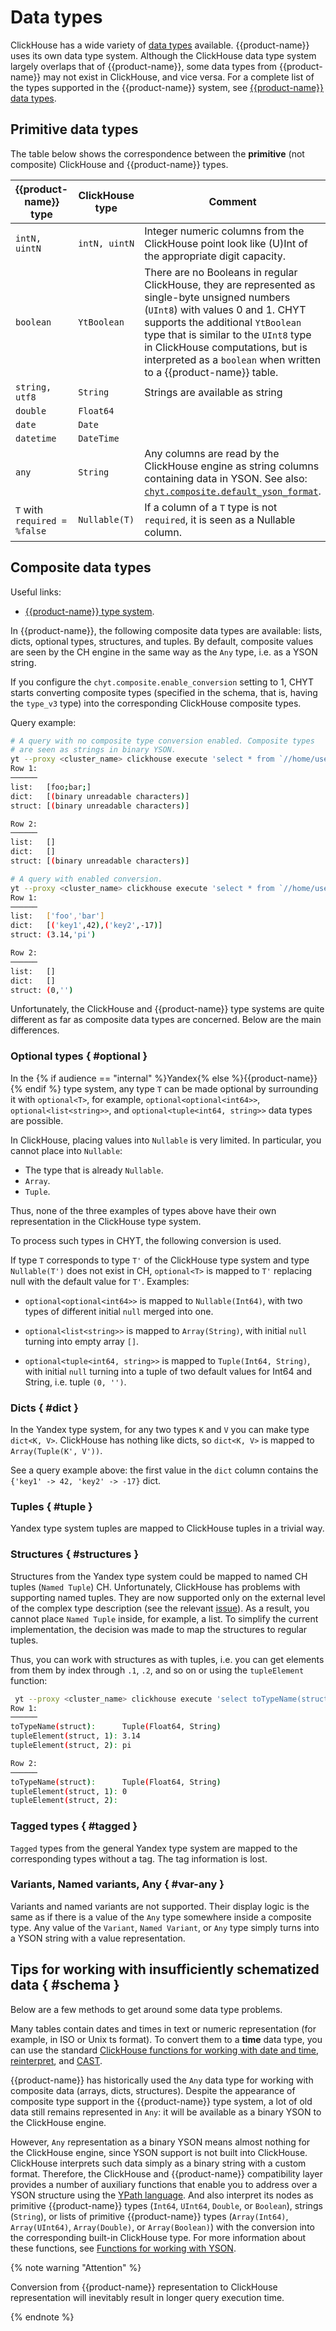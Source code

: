 # Data types

ClickHouse has a wide variety of [data types](https://clickhouse.com/docs/{{lang}}/sql-reference/data-types) available. {{product-name}} uses its own data type system. Although the ClickHouse data type system largely overlaps that of {{product-name}}, some data types from {{product-name}} may not exist in ClickHouse, and vice versa. For a complete list of the types supported in the {{product-name}} system, see [{{product-name}} data types](../../../../../user-guide/storage/data-types.md).

## Primitive data types

The table below shows the correspondence between the __primitive__ (not composite) ClickHouse and {{product-name}} types.

| {{product-name}} type | ClickHouse type | Comment |
| -------------- | --------------- | ------------------------------------------------------------ |
| `intN, uintN` | `intN, uintN` | Integer numeric columns from the ClickHouse point look like (U)Int of the appropriate digit capacity. |
| `boolean` | `YtBoolean` | There are no Booleans in regular ClickHouse, they are represented as single-byte unsigned numbers (`UInt8`) with values 0 and 1. CHYT supports the additional `YtBoolean` type that is similar to the `UInt8` type in ClickHouse computations, but is interpreted as a `boolean` when written to a {{product-name}} table. |
| `string, utf8` | `String` | Strings are available as string |
| `double` | `Float64` |                                                              |
| `date` | `Date` |
| `datetime` | `DateTime` |
| `any` | `String` | Any columns are read by the ClickHouse engine as string columns containing data in YSON. See also: [`chyt.composite.default_yson_format`](../../../../../user-guide/data-processing/chyt/reference/settings.md). |
| `T` with `required = %false` | `Nullable(T)` | If a column of a `T` type is not `required`, it is seen as a Nullable column. |

## Composite data types

Useful links:
- [{{product-name}} type system](../../../../../user-guide/storage/objects.md).

In {{product-name}}, the following composite data types are available: lists, dicts, optional types, structures, and tuples. By default, composite values are seen by the CH engine in the same way as the `Any` type, i.e. as a YSON string.

If you configure the `chyt.composite.enable_conversion` setting to 1, CHYT starts converting composite types (specified in the schema, that is, having the `type_v3` type) into the corresponding ClickHouse composite types.

Query example:

```bash
# A query with no composite type conversion enabled. Composite types
# are seen as strings in binary YSON.
yt --proxy <cluster_name> clickhouse execute 'select * from `//home/user/sample_table_composite`' --format Vertical
Row 1:
──────
list:   [foo;bar;]
dict:   [(binary unreadable characters)]
struct: [(binary unreadable characters)]

Row 2:
──────
list:   []
dict:   []
struct: [(binary unreadable characters)]

# A query with enabled conversion.
yt --proxy <cluster_name> clickhouse execute 'select * from `//home/user/sample_table_composite`' --format Vertical --setting chyt.composite.enable_conversion=1 --format Vertical
Row 1:
──────
list:   ['foo','bar']
dict:   [('key1',42),('key2',-17)]
struct: (3.14,'pi')

Row 2:
──────
list:   []
dict:   []
struct: (0,'')

```

Unfortunately, the ClickHouse and {{product-name}} type systems are quite different as far as composite data types are concerned. Below are the main differences.

### Optional types { #optional }

In the {% if audience == "internal" %}Yandex{% else %}{{product-name}}{% endif %} type system, any type `T` can be made optional by surrounding it with `optional<T>`, for example, `optional<optional<int64>>`, `optional<list<string>>`, and `optional<tuple<int64, string>>` data types are possible.

In ClickHouse, placing values into `Nullable` is very limited. In particular, you cannot place into `Nullable`:
- The type that is already `Nullable`.
- `Array`.
- `Tuple`.

Thus, none of the three examples of types above have their own representation in the ClickHouse type system.

To process such types in CHYT, the following conversion is used.

If type `T` corresponds to type `T'` of the ClickHouse type system and type `Nullable(T')` does not exist in CH, `optional<T>` is mapped to `T'` replacing null with the default value for `T'`. Examples:

- `optional<optional<int64>>` is mapped to `Nullable(Int64)`, with two types of different initial `null` merged into one.

- `optional<list<string>>` is mapped to `Array(String)`, with initial `null` turning into empty array `[]`.

- `optional<tuple<int64, string>>` is mapped to `Tuple(Int64, String)`, with initial `null` turning into a tuple of two default values for Int64 and String, i.e. tuple `(0, '')`.

### Dicts { #dict }

In the Yandex type system, for any two types `K` and `V` you can make type `dict<K, V>`. ClickHouse has nothing like dicts, so `dict<K, V>` is mapped to `Array(Tuple(K', V'))`.

See a query example above: the first value in the `dict` column contains the `{'key1' -> 42, 'key2' -> -17}` dict.

### Tuples { #tuple }

Yandex type system tuples are mapped to ClickHouse tuples in a trivial way.

### Structures { #structures }

Structures from the Yandex type system could be mapped to named CH tuples (`Named Tuple`) CH. Unfortunately, ClickHouse has problems with supporting named tuples. They are now supported only on the external level of the complex type description (see the relevant [issue](https://github.com/ClickHouse/ClickHouse/issues/15587)). As a result, you cannot place `Named Tuple` inside, for example, a list. To simplify the current implementation, the decision was made to map the structures to regular tuples.

Thus, you can work with structures as with tuples, i.e. you can get elements from them by index through `.1`, `.2`, and so on or using the `tupleElement` function:

```bash
 yt --proxy <cluster_name> clickhouse execute 'select toTypeName(struct), struct.1, struct.2  from `//home/user/sample_table_composite`' --format Vertical --setting chyt.composite.enable_conversion=1
Row 1:
──────
toTypeName(struct):      Tuple(Float64, String)
tupleElement(struct, 1): 3.14
tupleElement(struct, 2): pi

Row 2:
──────
toTypeName(struct):      Tuple(Float64, String)
tupleElement(struct, 1): 0
tupleElement(struct, 2):

```

### Tagged types { #tagged }

`Tagged` types from the general Yandex type system are mapped to the corresponding types without a tag. The tag information is lost.

### Variants, Named variants, Any { #var-any }

Variants and named variants are not supported. Their display logic is the same as if there is a value of the `Any` type somewhere inside a composite type. Any value of the `Variant`, `Named Variant`, or `Any` type simply turns into a YSON string with a value representation.

## Tips for working with insufficiently schematized data { #schema }

Below are a few methods to get around some data type problems.

Many tables contain dates and times in text or numeric representation (for example, in ISO or Unix ts format). To convert them to a **time** data type, you can use the standard [ClickHouse functions for working with date and time](https://clickhouse.com/docs/{{lang}}/sql-reference/functions/date-time-functions), [reinterpret](https://clickhouse.com/docs/{{lang}}/sql-reference/functions/type-conversion-functions/#reinterpretasdate), and [CAST](https://clickhouse.com/docs/{{lang}}/sql-reference/functions/type-conversion-functions/#type_conversion_function-cast).


{{product-name}} has historically used the `Any` data type for working with composite data (arrays, dicts, structures). Despite the appearance of composite type support in the {{product-name}} type system, a lot of old data still remains represented in `Any`: it will be available as a binary YSON to the ClickHouse engine.

However, `Any` representation as a binary YSON means almost nothing for the ClickHouse engine, since YSON support is not built into ClickHouse. ClickHouse interprets such data simply as a binary string with a custom format. Therefore, the ClickHouse and {{product-name}} compatibility layer provides a number of auxiliary functions that enable you to address over a YSON structure using the [YPath language](../../../../../user-guide/storage/yson-docs.md). And also interpret its nodes as primitive {{product-name}} types (`Int64`, `UInt64`, `Double`, or `Boolean`), strings (`String`), or lists of primitive {{product-name}} types (`Array(Int64)`, `Array(UInt64)`, `Array(Double)`, or `Array(Boolean)`) with the conversion into the corresponding built-in ClickHouse type. For more information about these functions, see [Functions for working with YSON](../../../../../user-guide/data-processing/chyt/reference/functions.md#yson_functions).

{% note warning "Attention" %}

Conversion from {{product-name}} representation to ClickHouse representation will inevitably result in longer query execution time.

{% endnote %}

